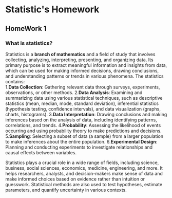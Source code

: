 # Statistic's Homework 

## HomeWork 1
### **What is statistics?**
Statistics is a **branch of mathematics** and a field of study that involves collecting, analyzing, interpreting, presenting, and organizing data.
Its primary purpose is to extract meaningful information and insights from data, which can be used for making informed decisions, drawing conclusions, and understanding patterns or trends in various phenomena.
The statistics contains:  
  1.**Data Collection**: Gathering relevant data through surveys, experiments, observations, or other methods.
  2.**Data Analysis**: Examining and summarizing data using various statistical techniques, such as descriptive statistics 
  (mean, median, mode, standard deviation), inferential statistics (hypothesis testing, confidence intervals), and data visualization (graphs, charts, histograms).
  3.**Data Interpretation**: Drawing conclusions and making inferences based on the analysis of data, including identifying patterns, correlations, and trends.
  4.**Probability**: Assessing the likelihood of events occurring and using probability theory to make predictions and decisions.
  5.**Sampling**: Selecting a subset of data (a sample) from a larger population to make inferences about the entire population.
  6.**Experimental Design**: Planning and conducting experiments to investigate relationships and causal effects between variables.

Statistics plays a crucial role in a wide range of fields, including science, business, social sciences, economics, medicine, engineering, and more. 
It helps researchers, analysts, and decision-makers make sense of data and make informed choices based on evidence rather than intuition or guesswork. 
Statistical methods are also used to test hypotheses, estimate parameters, and quantify uncertainty in various contexts.
